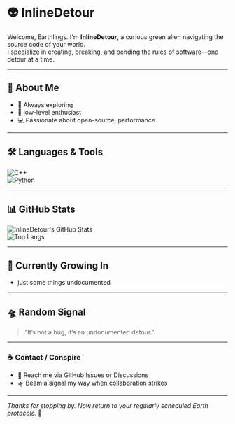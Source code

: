 # 👽 InlineDetour

Welcome, Earthlings. I'm **InlineDetour**, a curious green alien navigating the source code of your world.  
I specialize in creating, breaking, and bending the rules of software—one detour at a time.

---

## 🚀 About Me

- 🧠 Always exploring  
- 🔧 low-level enthusiast  
- 💻 Passionate about open-source, performance  

---

## 🛠️ Languages & Tools

![C++](https://img.shields.io/badge/C%2B%2B-004482?style=flat&logo=c%2B%2B&logoColor=white)  
![Python](https://img.shields.io/badge/Python-3776AB?style=flat&logo=python&logoColor=white)

---

## 📊 GitHub Stats

![InlineDetour's GitHub Stats](https://github-readme-stats.vercel.app/api?username=InlineDetour&show_icons=true&theme=radical&hide_title=true&cache_seconds=300&v=1)  
![Top Langs](https://github-readme-stats.vercel.app/api/top-langs/?username=InlineDetour&layout=compact&theme=radical&cache_seconds=300&v=1)

---

## 🌱 Currently Growing In

- just some things undocumented

---

## 🛸 Random Signal

> “It’s not a bug, it’s an undocumented detour.”

---

### ☕ Contact / Conspire

- 📨 Reach me via GitHub Issues or Discussions  
- 🛸 Beam a signal my way when collaboration strikes

---

_Thanks for stopping by. Now return to your regularly scheduled Earth protocols._ 👾
